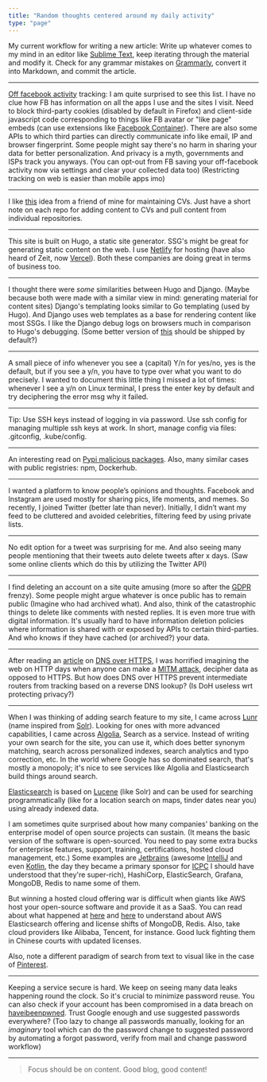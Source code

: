 ```yaml
---
title: "Random thoughts centered around my daily activity"
type: "page"
---
```


My current workflow for writing a new article: Write up whatever comes to my mind in an editor like [Sublime Text](https://www.sublimetext.com/), keep iterating through the material and modify it. Check for any grammar mistakes on [Grammarly](https://www.grammarly.com/), convert it into Markdown, and commit the article.

---

[Off facebook activity](https://www.facebook.com/off_facebook_activity/activity_list) tracking: I am quite surprised to see this list. I have no clue how FB has information on all the apps I use and the sites I visit. Need to block third-party cookies (disabled by default in Firefox) and client-side javascript code corresponding to things like FB avatar or "like page" embeds (can use extensions like [Facebook Container](https://addons.mozilla.org/en-US/firefox/addon/facebook-container/)). There are also some APIs to which third parties can directly communicate info like email, IP and browser fingerprint. Some people might say there's no harm in sharing your data for better personalization. And privacy is a myth, governments and ISPs track you anyways. (You can opt-out from FB saving your off-facebook activity now via settings and clear your collected data too) (Restricting tracking on web is easier than mobile apps imo)

---

I like [this](https://github.com/Yashasvi-Sriram/scv) idea from a friend of mine for maintaining CVs. Just have a short note on each repo for adding content to CVs and pull content from individual repositories.

---

This site is built on Hugo, a static site generator. SSG's might be great for generating static content on the web. I use [Netlify](https://www.netlify.com/) for hosting (have also heard of Zeit, now [Vercel](https://vercel.com/)). Both these companies are doing great in terms of business too.

---

I thought there were *some* similarities between Hugo and Django. (Maybe because both were made with a similar view in mind: generating material for content sites) Django's templating looks similar to Go templating (used by Hugo). And Django uses web templates as a base for rendering content like most SSGs. I like the Django debug logs on browsers much in comparison to Hugo's debugging. (Some better version of [this](https://github.com/kaushalmodi/hugo-bare-min-theme) should be shipped by default?)

---
A small piece of info whenever you see a (capital) Y/n for yes/no, yes is the default, but if you see a y/n, you have to type over what you want to do precisely. I wanted to document this little thing I missed a lot of times: whenever I see a y/n on Linux terminal, I press the enter key by default and try deciphering the error msg why it failed.

---

Tip: Use SSH keys instead of logging in via password. Use ssh config for managing multiple ssh keys at work. In short, manage config via files: .gitconfig, .kube/config. 

---

An interesting read on [Pypi malicious packages](https://www.zdnet.com/article/two-malicious-python-libraries-removed-from-pypi/). Also, many similar cases with public registries: npm, Dockerhub.

---

I wanted a platform to know people’s opinions and thoughts. Facebook and Instagram are used mostly for sharing pics, life moments, and memes. So recently, I joined Twitter (better late than never). Initially, I didn’t want my feed to be cluttered and avoided celebrities, filtering feed by using private lists.

---

No edit option for a tweet was surprising for me. And also seeing many people mentioning that their tweets auto delete tweets after x days. (Saw some online clients which do this by utilizing the Twitter API)

---

I find deleting an account on a site quite amusing (more so after the [GDPR](https://en.wikipedia.org/wiki/General_Data_Protection_Regulation) frenzy). Some people might argue whatever is once public has to remain public (Imagine who had archived what). And also, think of the catastrophic things to delete like comments with nested replies. It is even more true with digital information. It's usually hard to have information deletion policies where information is shared with or exposed by APIs to certain third-parties. And who knows if they have cached (or archived?) your data.

---

After reading an [article](https://hacks.mozilla.org/2018/05/a-cartoon-intro-to-dns-over-https/) on [DNS over HTTPS](https://en.wikipedia.org/wiki/DNS_over_HTTPS), I was horrified imagining the web on HTTP days when anyone can make a [MITM attack](https://en.wikipedia.org/wiki/Man-in-the-middle_attack), decipher data as opposed to HTTPS. But how does DNS over HTTPS prevent intermediate routers from tracking based on a reverse DNS lookup? (Is DoH useless wrt protecting privacy?)

---

When I was thinking of adding search feature to my site, I came across [Lunr](https://lunrjs.com/) (name inspired from [Solr](https://lucene.apache.org/solr/)). Looking for ones with more advanced capabilities, I came across [Algolia](https://www.algolia.com/), Search as a service. Instead of writing your own search for the site, you can use it, which does better synonym matching, search across personalized indexes, search analytics and typo correction, etc. In the world where Google has so dominated search, that's mostly a monopoly; it's nice to see services like Algolia and Elasticsearch build things around search.

[Elasticsearch](https://www.elastic.co/elasticsearch/) is based on [Lucene](https://lucene.apache.org/core/) (like Solr) and can be used for searching programmatically (like for a location search on maps, tinder dates near you) using already indexed data.

I am sometimes quite surprised about how many companies' banking on the enterprise model of open source projects can sustain. (It means the basic version of the software is open-sourced. You need to pay some extra bucks for enterprise features, support, training, certifications, hosted cloud management, etc.)  Some examples are [Jetbrains](https://www.jetbrains.com/) (awesome [IntelliJ](https://www.jetbrains.com/idea/features/) and even [Kotlin](https://kotlinlang.org/), the day they became a primary sponsor for [ICPC](https://icpc.global/) I should have understood that they're super-rich), HashiCorp, ElasticSearch, Grafana, MongoDB, Redis to name some of them. 

But winning a hosted cloud offering war is difficult when giants like AWS host your open-source software and provide it as a SaaS. You can read about what happened at [here](https://grafana.com/blog/2019/03/20/everything-you-need-to-know-about-the-oss-licensing-war-part-1./) and [here](https://www.scylladb.com/2018/10/22/the-dark-side-of-mongodbs-new-license/) to understand about AWS Elasticsearch offering and license shifts of MongoDB, Redis. Also, take cloud providers like Alibaba, Tencent, for instance. Good luck fighting them in Chinese courts with updated licenses. 

Also, note a different paradigm of search from text to visual like in the case of [Pinterest](https://www.pinterest.com/).

---

Keeping a service secure is hard. We keep on seeing many data leaks happening round the clock. So it's crucial to minimize password reuse. You can also check if your account has been compromised in a data breach on [haveibeenpwned](https://haveibeenpwned.com/). Trust Google enough and use suggested passwords everywhere? (Too lazy to change all passwords manually, looking for an *imaginary* tool which can do the password change to suggested password by automating a forgot password, verify from mail and change password workflow)

---

> Focus should be on content. Good blog, good content!
